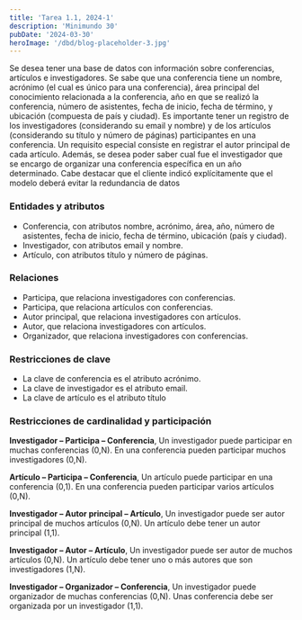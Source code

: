```yaml
---
title: 'Tarea 1.1, 2024-1'
description: 'Minimundo 30'
pubDate: '2024-03-30'
heroImage: '/dbd/blog-placeholder-3.jpg'
---
```


Se desea tener una base de datos con información sobre conferencias, artículos e
investigadores. Se sabe que una conferencia tiene un nombre, acrónimo (el cual es
único para una conferencia), área principal del conocimiento relacionada a la
conferencia, año en que se realizó la conferencia, número de asistentes, fecha de
inicio, fecha de término, y ubicación (compuesta de país y ciudad). Es importante
tener un registro de los investigadores (considerando su email y nombre) y de los
artículos (considerando su título y número de páginas) participantes en una
conferencia. Un requisito especial consiste en registrar el autor principal de cada
artículo. Además, se desea poder saber cual fue el investigador que se encargo de
organizar una conferencia específica en un año determinado. Cabe destacar que el
cliente indicó explícitamente que el modelo deberá evitar la redundancia de datos

### Entidades y atributos
- Conferencia, con atributos nombre, acrónimo, área, año, número de asistentes,
fecha de inicio, fecha de término, ubicación (país y ciudad).
- Investigador, con atributos email y nombre.
- Artículo, con atributos título y número de páginas.
### Relaciones
- Participa, que relaciona investigadores con conferencias.
- Participa, que relaciona artículos con conferencias.
- Autor principal, que relaciona investigadores con artículos.
- Autor, que relaciona investigadores con artículos.
- Organizador, que relaciona investigadores con conferencias.
### Restricciones de clave
- La clave de conferencia es el atributo acrónimo.
- La clave de investigador es el atributo email.
- La clave de artículo es el atributo título
### Restricciones de cardinalidad y participación
**Investigador – Participa – Conferencia**,
Un investigador puede participar en muchas conferencias (0,N).
En una conferencia pueden participar muchos investigadores (0,N).

**Artículo – Participa – Conferencia**,
Un artículo puede participar en una conferencia (0,1).
En una conferencia pueden participar varios artículos (0,N).

**Investigador – Autor principal – Artículo**,
Un investigador puede ser autor principal de muchos artículos (0,N).
Un artículo debe tener un autor principal (1,1).

**Investigador – Autor – Artículo**,
Un investigador puede ser autor de muchos artículos (0,N).
Un artículo debe tener uno o más autores que son investigadores (1,N).

**Investigador – Organizador – Conferencia**,
Un investigador puede organizador de muchas conferencias (0,N).
Unas conferencia debe ser organizada por un investigador (1,1).